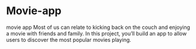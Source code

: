# Movie-app
movie app
Most of us can relate to kicking back on the couch and enjoying a movie with friends and family. In this project, you’ll build an app to allow users to discover the most popular movies playing.
